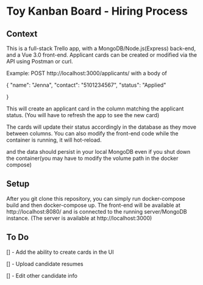 # Toy Kanban Board - Hiring Process

## Context

This is a full-stack Trello app, with a MongoDB/Node.js(Express) back-end, and a Vue 3.0 front-end. Applicant cards can be created or modified via the API using Postman or curl.

Example: POST http://localhost:3000/applicants/ with a body of 

{
  "name": "Jenna",
  "contact": "5101234567",
  "status": "Applied"

}

This will create an applicant card in the column matching the applicant status. (You will have to refresh the app to see the new card)

The cards will update their status accordingly in the database as they move between columns. You can also modify the front-end code while the container is running, it will hot-reload.

 and the data should persist in your local MongoDB even if you shut down the container(you may have to modify the volume path in the docker compose)

## Setup

After you git clone this repository, you can simply run docker-compose build and then docker-compose up. The front-end will be available at http://localhost:8080/ and is connected to the running server/MongoDB instance. (The server is available at http://localhost:3000)

## To Do

[] - Add the ability to create cards in the UI

[] - Upload candidate resumes

[] - Edit other candidate info


